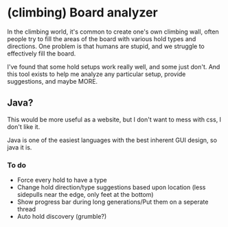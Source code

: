 # (climbing) Board analyzer

In the climbing world, it's common to create one's own climbing wall, often people try to fill the areas of the board with various hold types and directions. One problem is that humans are stupid, and we struggle to effectively fill the board.

I've found that some hold setups work really well, and some just don't. And this tool exists to help me analyze any particular setup, provide suggestions, and maybe MORE.

## Java?
This would be more useful as a website, but I don't want to mess with css, I don't like it.

Java is one of the easiest languages with the best inherent GUI design, so java it is.

### To do
- Force every hold to have a type
- Change hold direction/type suggestions based upon location (less sidepulls near the edge, only feet at the bottom)
- Show progress bar during long generations/Put them on a seperate thread
- Auto hold discovery (grumble?)